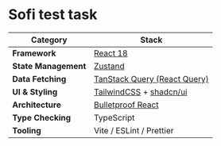 # Sofi test task

| Category             | Stack                                                                         |
| -------------------- | ----------------------------------------------------------------------------- |
| **Framework**        | [React 18](https://react.dev/)                                                |
| **State Management** | [Zustand](https://github.com/pmndrs/zustand)                                  |
| **Data Fetching**    | [TanStack Query (React Query)](https://tanstack.com/query/latest)             |
| **UI & Styling**     | [TailwindCSS](https://tailwindcss.com/) + [shadcn/ui](https://ui.shadcn.com/) |
| **Architecture**     | [Bulletproof React](https://github.com/alan2207/bulletproof-react)            |
| **Type Checking**    | TypeScript                                                                    |
| **Tooling**          | Vite / ESLint / Prettier                                                      |
